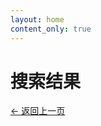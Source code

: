 ```yaml
---
layout: home
content_only: true
---
```


<div class="collection-article">
  <h1 data-zh="搜索结果" data-en="Search Results">搜索结果</h1>
  <p><a href="javascript:history.back()" data-zh="&larr; 返回上一页" data-en="&larr; Go Back">&larr; 返回上一页</a></p>
  <div id="search-results"></div>
</div>

<script src="https://unpkg.com/lunr/lunr.min.js"></script>
<!-- 引入 lunr.js 中文语言包（可选） -->
<script src="https://unpkg.com/lunr-languages/lunr.stemmer.support.js"></script>
<script src="https://unpkg.com/lunr-languages/lunr.zh.js"></script>

<!-- 将 Jekyll 的 baseurl 注入到前端 -->
<script>window.SITE_BASEURL = "{{ site.baseurl | default: '' }}";</script>

<!-- 为避免缓存旧版脚本，添加时间戳参数 -->
<script src="{{ site.baseurl }}/assets/js/search.js?v={{ site.time | date: '%s' }}"></script>